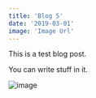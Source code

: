 ```yaml
---
title: 'Blog 5'
date: '2019-03-01'
image: 'Image Url'
---
```


This is a test blog post.

You can write stuff in it.

![image](https://gitlab.com/wie-cbd/canwork-blog/raw/master/src/Images/2018-10-05_16.01.09.jpg)